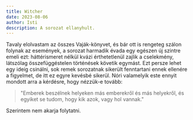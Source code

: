 ```yaml
---
title: Witcher
date: 2023-08-06
author: Isti
description: A sorozat ellanyhult.
---
```

Tavaly elolvastam az összes Vaják-könyvet, és bár ott is rengeteg szálon folynak az események, a sorozat harmadik évada egy egészen új szintre emeli ezt: háttérismeret nélkül kvázi érthetetlenül zajlik a cselekmény, látszólag összefüggéstelen történések követik egymást. Ezt persze lehet egy ideig csinálni, sok remek sorozatnak sikerült fenntartani ennek ellenére a figyelmet, de itt ez egyre kevésbé sikerül. Nóri valamelyik este ennyit mondott arra a kérdésre, hogy nézzük-e tovább:

> "Emberek beszélnek helyeken más emberekről és más helyekről, és egyiket se tudom, hogy kik azok, vagy hol vannak."

Szerintem nem akarja folytatni.

